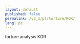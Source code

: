 ```yaml
---
layout: default
published: false
permalink: /v3_1/pt/torture/KOR/
lang: pt
---
```


torture analysis KOR
